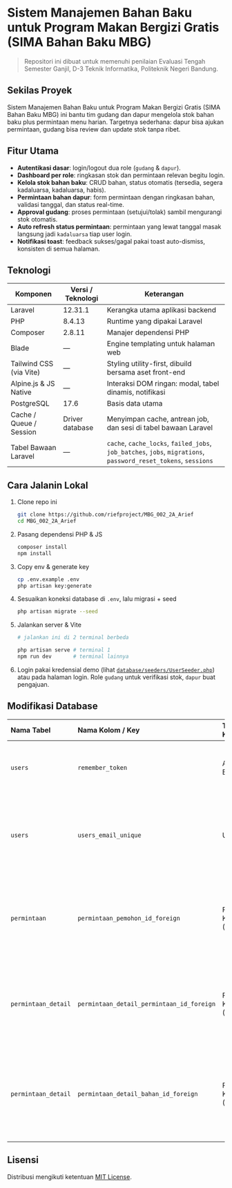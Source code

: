 # Sistem Manajemen Bahan Baku untuk Program Makan Bergizi Gratis (SIMA Bahan Baku MBG)
> Repositori ini dibuat untuk memenuhi penilaian Evaluasi Tengah Semester Ganjil, D-3 Teknik Informatika, Politeknik Negeri Bandung.

## Sekilas Proyek
Sistem Manajemen Bahan Baku untuk Program Makan Bergizi Gratis (SIMA Bahan Baku MBG) ini bantu tim gudang dan dapur mengelola stok bahan baku plus permintaan menu harian. Targetnya sederhana: dapur bisa ajukan permintaan, gudang bisa review dan update stok tanpa ribet.

## Fitur Utama
- **Autentikasi dasar**: login/logout dua role (`gudang` & `dapur`).
- **Dashboard per role**: ringkasan stok dan permintaan relevan begitu login.
- **Kelola stok bahan baku**: CRUD bahan, status otomatis (tersedia, segera kadaluarsa, kadaluarsa, habis).
- **Permintaan bahan dapur**: form permintaan dengan ringkasan bahan, validasi tanggal, dan status real-time.
- **Approval gudang**: proses permintaan (setujui/tolak) sambil mengurangi stok otomatis.
- **Auto refresh status permintaan**: permintaan yang lewat tanggal masak langsung jadi `kadaluarsa` tiap user login.
- **Notifikasi toast**: feedback sukses/gagal pakai toast auto-dismiss, konsisten di semua halaman.

## Teknologi
| Komponen | Versi / Teknologi | Keterangan |
| --- | --- | --- |
| Laravel | 12.31.1 | Kerangka utama aplikasi backend |
| PHP | 8.4.13 | Runtime yang dipakai Laravel |
| Composer | 2.8.11 | Manajer dependensi PHP |
| Blade | — | Engine templating untuk halaman web |
| Tailwind CSS (via Vite) | — | Styling utility-first, dibuild bersama aset front-end |
| Alpine.js & JS Native | — | Interaksi DOM ringan: modal, tabel dinamis, notifikasi |
| PostgreSQL | 17.6 | Basis data utama |
| Cache / Queue / Session | Driver database | Menyimpan cache, antrean job, dan sesi di tabel bawaan Laravel |
| Tabel Bawaan Laravel | — | `cache`, `cache_locks`, `failed_jobs`, `job_batches`, `jobs`, `migrations`, `password_reset_tokens`, `sessions` |


## Cara Jalanin Lokal
1. Clone repo ini
   ```bash
   git clone https://github.com/riefproject/MBG_002_2A_Arief
   cd MBG_002_2A_Arief
   ```
2. Pasang dependensi PHP & JS
   ```bash
   composer install
   npm install
   ```
3. Copy env & generate key
   ```bash
   cp .env.example .env
   php artisan key:generate
   ```
4. Sesuaikan koneksi database di `.env`, lalu migrasi + seed
   ```bash
   php artisan migrate --seed
   ```
5. Jalankan server & Vite
   ```bash
   # jalankan ini di 2 terminal berbeda

   php artisan serve # terminal 1
   npm run dev       # terminal lainnya
   ```
6. Login pakai kredensial demo (lihat [`database/seeders/UserSeeder.php`](database/seeders/UserSeeder.php)) atau pada halaman login. Role `gudang` untuk verifikasi stok, `dapur` buat pengajuan.


## Modifikasi Database

| Nama Tabel | Nama Kolom / Key | Tipe Key | Justifikasi |
|:---|:---|:---|:---|
| `users` | `remember_token` | Atribut Biasa | Dibutuhkan oleh Laravel untuk fitur autentikasi "Remember Me". |
| `users` | `users_email_unique` | Unique | Menambahkan *constraint* di database untuk memastikan email unik, sesuai deskripsi spesifikasi. |
| `permintaan` | `permintaan_pemohon_id_foreign` | Foreign Key (FK) | Mendefinisikan perilaku `ON DELETE CASCADE`; jika data `user` dihapus, semua `permintaan` terkait akan ikut terhapus. |
| `permintaan_detail` | `permintaan_detail_permintaan_id_foreign`| Foreign Key (FK) | Mendefinisikan perilaku `ON DELETE CASCADE`; jika data `permintaan` induk dihapus, semua item detailnya akan ikut terhapus. |
| `permintaan_detail` | `permintaan_detail_bahan_id_foreign` | Foreign Key (FK) | Mendefinisikan perilaku `ON DELETE SET NULL` untuk menjaga riwayat permintaan meskipun data master `bahan_baku` dihapus. |

## Lisensi
Distribusi mengikuti ketentuan [MIT License](LICENSE).
